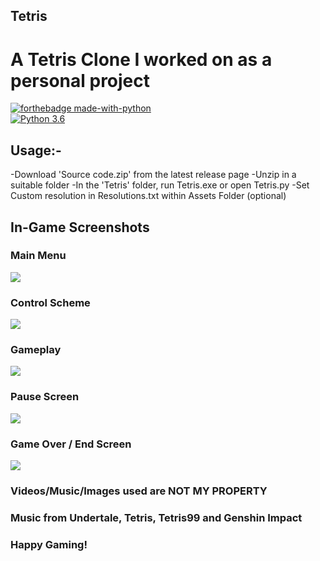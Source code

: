 ## Tetris
# A Tetris Clone I worked on as a personal project

[![forthebadge made-with-python](http://ForTheBadge.com/images/badges/made-with-python.svg)](https://www.python.org/)                 
[![Python 3.6](https://img.shields.io/badge/python-3.6-blue.svg)](https://www.python.org/downloads/release/python-360/) 
## Usage:-
-Download 'Source code.zip' from the latest release page
-Unzip in a suitable folder
-In the 'Tetris' folder, run Tetris.exe or open Tetris.py
-Set Custom resolution in Resolutions.txt within Assets Folder (optional)

## In-Game Screenshots

### Main Menu
<img src="https://github.com/Jatan-Bhatt-21/Tetris/blob/Tetris-U/Tetris/Demo/Main%20Menu.png">

### Control Scheme
<img src="https://github.com/Jatan-Bhatt-21/Tetris/blob/Tetris-U/Tetris/Demo/Controls.png">

### Gameplay
<img src="https://github.com/Jatan-Bhatt-21/Tetris/blob/Tetris-U/Tetris/Demo/Gameplay.png">

### Pause Screen
<img src="https://github.com/Jatan-Bhatt-21/Tetris/blob/Tetris-U/Tetris/Demo/Pause%20Screen.png">

### Game Over / End Screen
<img src="https://github.com/Jatan-Bhatt-21/Tetris/blob/Tetris-U/Tetris/Demo/End%20Screen.png">

### Videos/Music/Images used are NOT MY PROPERTY
### Music from Undertale, Tetris, Tetris99 and Genshin Impact

### Happy Gaming!

